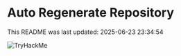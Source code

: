 # Auto Regenerate Repository

This README was last updated: 2025-06-23 23:34:54

 ![TryHackMe](https://tryhackme.com/badge/533634)